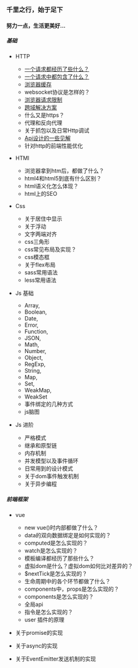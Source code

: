 ### 千里之行，始于足下
#### 努力一点，生活更美好...

##### 基础
* HTTP
    * [一个请求都经历了些什么？](./http/request-life.md)
    * [一个请求中都包含了什么？](./http/request-content.md)
    * [浏览器缓存](./http/browser-cache.md)
    * websocket协议是怎样的？
    * [浏览器请求限制](./http/request-limit.md)
    * [跨域解决方案](./http/cross-domain/index.md)
    * 什么又是https？
    * 代理和反向代理
    * 关于抓包以及日常Http调试
    * [Api设计的一些见解](./http/api-architecture.md)
    * 针对http的前端性能优化

* HTMl
    * 浏览器拿到htm后，都做了什么？
    * html4和html5到底有什么区别？
    * html语义化怎么体现？
    * html上的SEO

* Css
    * 关于居住中显示
    * 关于浮动
    * 文字两端对齐
    * css三角形
    * css常见布局及实现？
    * css模态框
    * 关于flex布局
    * sass常用语法
    * less常用语法

* Js 基础
    * Array, 
    * Boolean, 
    * Date, 
    * Error, 
    * Function, 
    * JSON, 
    * Math, 
    * Number, 
    * Object, 
    * RegExp, 
    * String, 
    * Map, 
    * Set, 
    * WeakMap,
    * WeakSet
    * 事件绑定的几种方式
    * js脑图

* Js 进阶
    * 严格模式
    * 继承和原型链
    * 内存机制
    * 并发模型以及事件循环
    * 日常用到的设计模式
    * 关于dom事件触发机制
    * 关于异步编程
    
##### 前端框架
* vue
    * new vue()时内部都做了什么？
    * data的双向数据绑定是如何实现的？
    * computed是怎么实现的？
    * watch是怎么实现的？
    * 模板编译都经历了那些什么？
    * 虚拟dom是什么？虚拟dom如何比对差异的？
    * $nextTick是怎么实现的？
    * 生命周期中的各个环节都做了什么？
    * components中，props是怎么实现的？
    * components是怎么实现的？
    * 全局api
    * 指令是怎么实现的？
    * user 插件的原理

* 关于promise的实现
* 关于async的实现
* 关于EventEmitter发送机制的实现